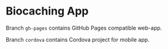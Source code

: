 # Biocaching App

Branch `gh-pages` contains GitHub Pages compatible web-app.

Branch `cordova` contains Cordova project for mobile app.
